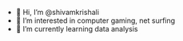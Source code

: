 - 👋 Hi, I’m @shivamkrishali
- 👀 I’m interested in computer gaming, net surfing
- 🌱 I’m currently learning data analysis
  
<!---
shivamkrishali/shivamkrishali is a ✨ special ✨ repository because its `README.md` (this file) appears on your GitHub profile.
You can click the Preview link to take a look at your changes.
--->
